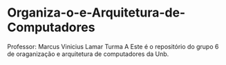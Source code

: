# Organiza-o-e-Arquitetura-de-Computadores
Professor: Marcus Vinicius Lamar
Turma A
Este é o repositório do grupo 6 de oraganização e arquitetura de computadores da Unb.

